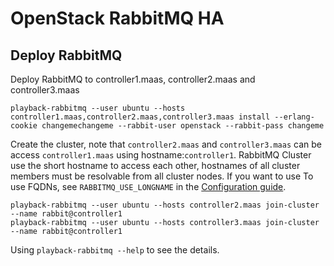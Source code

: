 # OpenStack RabbitMQ HA

## Deploy RabbitMQ

Deploy RabbitMQ to controller1.maas, controller2.maas and controller3.maas

    playback-rabbitmq --user ubuntu --hosts controller1.maas,controller2.maas,controller3.maas install --erlang-cookie changemechangeme --rabbit-user openstack --rabbit-pass changeme

Create the cluster, note that `controller2.maas` and `controller3.maas` can be access `controller1.maas` using hostname:`controller1`. RabbitMQ Cluster use the short hostname to access each other, hostnames of all cluster members must be resolvable from all cluster nodes. If you want to use To use FQDNs, see `RABBITMQ_USE_LONGNAME` in the [Configuration guide](https://www.rabbitmq.com/configure.html#define-environment-variables).

    playback-rabbitmq --user ubuntu --hosts controller2.maas join-cluster --name rabbit@controller1
    playback-rabbitmq --user ubuntu --hosts controller3.maas join-cluster --name rabbit@controller1

Using `playback-rabbitmq --help` to see the details.